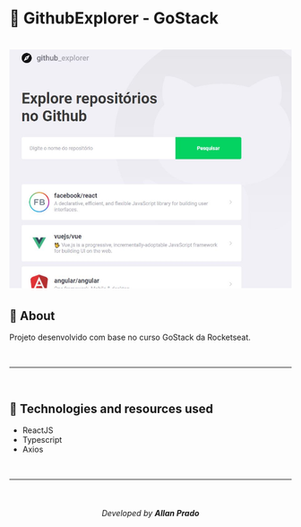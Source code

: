 # 🚀 GithubExplorer - GoStack

<h1 align='center'>
    <img src="public/images/gitExplorerGostack.JPG">
</h1>

## 📖 About

Projeto desenvolvido com base no curso GoStack da Rocketseat.

<br>

---

<br>

## 💾 Technologies and resources used

- ReactJS
- Typescript
- Axios

<br>

---

<br>

<h6 align="center" font-size="11">Developed by <strong>Allan Prado</strong></h6>